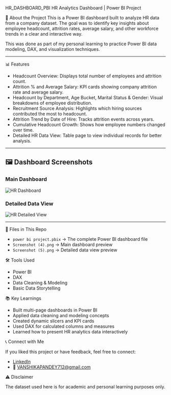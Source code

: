  HR_DASHBOARD_PBI
HR Analytics Dashboard | Power BI Project

 📌 About the Project
This is a Power BI dashboard built to analyze HR data from a company dataset. The goal was to identify key insights about employee headcount, attrition rates, average salary, and other workforce trends in a clear and interactive way.

This was done as part of my personal learning to practice Power BI data modeling, DAX, and visualization techniques.

---

 📊 Features

- Headcount Overview: Displays total number of employees and attrition count.
- Attrition % and Average Salary: KPI cards showing company attrition rate and average salary.
- Headcount by Department, Age Bucket, Marital Status & Gender: Visual breakdowns of employee distribution.
- Recruitment Source Analysis: Highlights which hiring sources contributed the most to headcount.
- Attrition Trend by Date of Hire: Tracks attrition events across years.
- Cumulative Headcount Growth: Shows how employee numbers changed over time.
- Detailed HR Data View: Table page to view individual records for better analysis.

---

## 🖼️ Dashboard Screenshots

### Main Dashboard
![HR Dashboard](dashboard_main.png)

### Detailed Data View
![HR Detailed View](dashboard_table.png)

---

📂 Files in This Repo

- `power bi project.pbix` → The complete Power BI dashboard file
- `Screenshot (4).png` → Main dashboard preview
- `Screenshot (5).png` → Detailed data view preview



 🛠️ Tools Used

- Power BI
- DAX
- Data Cleaning & Modeling
- Basic Data Storytelling



 📚 Key Learnings

- Built multi-page dashboards in Power BI
- Applied data cleaning and modeling concepts
- Created dynamic slicers and KPI cards
- Used DAX for calculated columns and measures
- Learned how to present HR analytics data interactively


 📞 Connect with Me

If you liked this project or have feedback, feel free to connect:

- [LinkedIn](https://www.linkedin.com/in/vanshika-pandey-9a8408240/)
- 📧 VANSHIKAPANDEY712@gmail.com


⚠️ Disclaimer

The dataset used here is for academic and personal learning purposes only.

